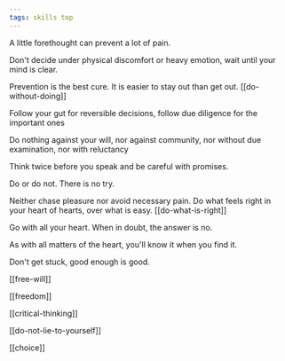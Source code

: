 ```yaml
---
tags: skills top
---
```


A little forethought can prevent a lot of pain. 

Don't decide under physical discomfort or heavy emotion, wait until your mind is clear. 

Prevention is the best cure. It is easier to stay out than get out. [[do-without-doing]]

Follow your gut for reversible decisions, follow due diligence for the important ones 

Do nothing against your will, nor against community, nor without due examination, nor with reluctancy 

Think twice before you speak and be careful with promises. 

Do or do not. There is no try. 

Neither chase pleasure nor avoid necessary pain. Do what feels right in your heart of hearts, over what is easy. [[do-what-is-right]]

Go with all your heart. When in doubt, the answer is no. 

As with all matters of the heart, you'll know it when you find it.

Don't get stuck, good enough is good.

[[free-will]]

[[freedom]]

[[critical-thinking]]

[[do-not-lie-to-yourself]]

[[choice]]